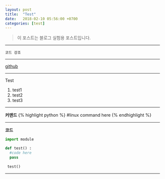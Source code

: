 ```yaml
---
layout: post
title:  "Test"
date:   2018-02-10 05:56:00 +0700
categories: [test]
---
```


> 이 포스트는 블로그 실험용 포스트입니다. 

-----

`코드 강조` 

-----

[github](https://github.com/hwkim94/hwkim94.github.io)

-----

Test
1. test1
2. test2
3. test3

-----

 **커맨드**
{% highlight python %}
#linux command here
{% endhighlight %}

-----

**코드**
```python
import module

def test() :
  #code here
  pass
 
 test()
```

-----
